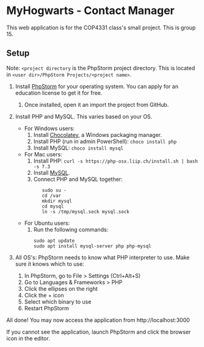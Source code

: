 # MyHogwarts - Contact Manager
This web application is for the COP4331 class's small project. This is group 15.

## Setup
Note: `<project directory` is the PhpStorm project directory. This is located in `<user dir>/PhpStorm Projects/<project name>`.
1. Install [PhpStorm](https://www.jetbrains.com/phpstorm/) for your operating system. You can apply for an education license to get it for free.
    1. Once installed, open it an import the project from GitHub.
2. Install PHP and MySQL. This varies based on your OS.
    + For Windows users:
        1. Install [Chocolatey](https://chocolatey.org/install), a Windows packaging manager.
        2. Install PHP (run in admin PowerShell): `choco install php`
        3. Install MySQL: `choco install mysql`
    + For Mac users:
        1. Install PHP: `curl -s https://php-osx.liip.ch/install.sh | bash -s 7.3`
        2. Install [MySQL](http://dev.mysql.com/downloads/mysql/).
        3. Connect PHP and MySQL together:
            ```shell script
               sudo su -
               cd /var
               mkdir mysql
               cd mysql
               ln -s /tmp/mysql.sock mysql.sock
            ```
    + For Ubuntu users:
        1. Run the following commands:
            ```shell script
            sudo apt update
            sudo apt install mysql-server php php-mysql
            ```
           
3. All OS's: PhpStorm needs to know what PHP interpreter to use. Make sure it knows which to use:
    1. In PhpStorm, go to File > Settings (Ctrl+Alt+S)
    2. Go to Languages & Frameworks > PHP
    3. Click the ellipses on the right
    4. Click the + icon
    5. Select which binary to use
    6. Restart PhpStorm
        
All done! You may now access the application from http://localhost:3000

If you cannot see the application, launch PhpStorm and click the browser icon in the editor.